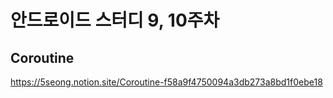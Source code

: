 # 안드로이드 스터디 9, 10주차
## Coroutine
https://5seong.notion.site/Coroutine-f58a9f4750094a3db273a8bd1f0ebe18